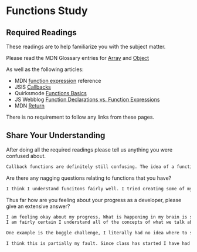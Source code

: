# Functions Study

## Required Readings

These readings are to help familiarize you with the subject matter.

Please read the MDN Glossary entries for [Array](https://developer.mozilla.org/en-US/docs/Glossary/array) and [Object](https://developer.mozilla.org/en-US/docs/Glossary/Object)

As well as the following articles:

-   MDN [function expression](https://developer.mozilla.org/en-US/docs/Web/JavaScript/Reference/Operators/function) reference
-   JSIS [Callbacks](http://javascriptissexy.com/understand-javascript-callback-functions-and-use-them/)
-   Quirksmode [Functions Basics](http://www.quirksmode.org/js/function.html)
-   JS Webblog [Function Declarations vs. Function Expressions](https://javascriptweblog.wordpress.com/2010/07/06/function-declarations-vs-function-expressions/)
-   MDN [Return](https://developer.mozilla.org/en-US/docs/Web/JavaScript/Reference/Statements/return)

There is no requirement to follow any links from these pages.

## Share Your Understanding

After doing all the required readings please tell us anything you were confused about.

```md
Callback functions are definitely still confusing. The idea of a function within a function makes sense but the implementation is what is confusing. When do we use them?
```

Are there any nagging questions relating to functions that you have?

```md
I think I understand funcitons fairly well. I tried creating some of my own callback functions but struggled to get them to work so practicing this would be great
```

Thus far how are you feeling about your progress as a developer, please give
an extensive answer?

```md
I am feeling okay about my progress. What is happening in my brain is something that has never happened before.
I am fairly certain I understand all of the concepts of what we talk about in class but I struggle putting them into practice.

One example is the boggle challenge, I literally had no idea where to start and had to look at someone elses code after to see what might be happening.

I think this is partially my fault. Since class has started I have had very little time to sit down and zone out and learn some things and I think that will help.
```
